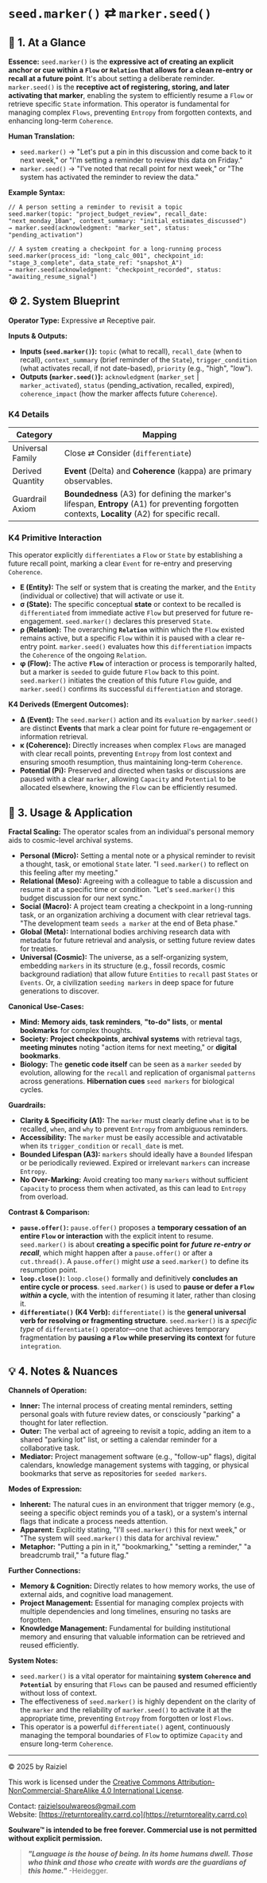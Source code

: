 # `seed.marker()` ⇄ `marker.seed()`

## 📝 1. At a Glance

**Essence:** `seed.marker()` is the **expressive act of creating an explicit anchor or cue within a `Flow` or `Relation` that allows for a clean re-entry or recall at a future point**. It's about setting a deliberate reminder. `marker.seed()` is the **receptive act of registering, storing, and later activating that marker**, enabling the system to efficiently resume a `Flow` or retrieve specific `State` information. This operator is fundamental for managing complex `Flows`, preventing `Entropy` from forgotten contexts, and enhancing long-term `Coherence`.

**Human Translation:**

- `seed.marker()` → "Let's put a pin in this discussion and come back to it next week," or "I'm setting a reminder to review this data on Friday."
- `marker.seed()` → "I've noted that recall point for next week," or "The system has activated the reminder to review the data."

**Example Syntax:**

```
// A person setting a reminder to revisit a topic
seed.marker(topic: "project_budget_review", recall_date: "next_monday_10am", context_summary: "initial_estimates_discussed")
→ marker.seed(acknowledgment: "marker_set", status: "pending_activation")

// A system creating a checkpoint for a long-running process
seed.marker(process_id: "long_calc_001", checkpoint_id: "stage_3_complete", data_state_ref: "snapshot_A")
→ marker.seed(acknowledgment: "checkpoint_recorded", status: "awaiting_resume_signal")
```

## ⚙️ 2. System Blueprint

**Operator Type:** Expressive ⇄ Receptive pair.

**Inputs & Outputs:**

- **Inputs (`seed.marker()`):** `topic` (what to recall), `recall_date` (when to recall), `context_summary` (brief reminder of the `State`), `trigger_condition` (what activates recall, if not date-based), `priority` (e.g., "high", "low").
- **Outputs (`marker.seed()`):** `acknowledgment` (`marker_set` | `marker_activated`), `status` (pending_activation, recalled, expired), `coherence_impact` (how the marker affects future `Coherence`).

### K4 Details

| Category         | Mapping                                                      |
| ---------------- | ------------------------------------------------------------ |
| Universal Family | Close ⇄ Consider (`differentiate`)                           |
| Derived Quantity | **Event** (Delta) and **Coherence** (kappa) are primary observables. |
| Guardrail Axiom  | **Boundedness** (A3) for defining the marker's lifespan, **Entropy** (A1) for preventing forgotten contexts, **Locality** (A2) for specific recall. |

### K4 Primitive Interaction

This operator explicitly `differentiates` a `Flow` or `State` by establishing a future recall point, marking a clear `Event` for re-entry and preserving `Coherence`.

- **E (Entity):** The self or system that is creating the marker, and the `Entity` (individual or collective) that will activate or use it.
- **σ (State):** The specific conceptual **state** or context to be recalled is `differentiated` from immediate active `Flow` but preserved for future re-engagement. `seed.marker()` declares this preserved `State`.
- **ρ (Relation):** The overarching **`Relation`** within which the `Flow` existed remains active, but a specific `Flow` within it is paused with a clear re-entry point. `marker.seed()` evaluates how this `differentiation` impacts the `Coherence` of the ongoing `Relation`.
- **φ (Flow):** The active **`Flow`** of interaction or process is temporarily halted, but a marker is `seeded` to guide future `Flow` back to this point. `seed.marker()` initiates the creation of this future `Flow` guide, and `marker.seed()` confirms its successful `differentiation` and storage.

**K4 Deriveds (Emergent Outcomes):**

- **Δ (Event):** The `seed.marker()` action and its `evaluation` by `marker.seed()` are distinct **Events** that mark a clear point for future re-engagement or information retrieval.
- **κ (Coherence):** Directly increases when complex `Flows` are managed with clear recall points, preventing `Entropy` from lost context and ensuring smooth resumption, thus maintaining long-term `Coherence`.
- **Potential (**Pi**):** Preserved and directed when tasks or discussions are paused with a clear `marker`, allowing `Capacity` and `Potential` to be allocated elsewhere, knowing the `Flow` can be efficiently resumed.

## 📖 3. Usage & Application

**Fractal Scaling:** The operator scales from an individual's personal memory aids to cosmic-level archival systems.

- **Personal (Micro):** Setting a mental note or a physical reminder to revisit a thought, task, or emotional `State` later. "I `seed.marker()` to reflect on this feeling after my meeting."
- **Relational (Meso):** Agreeing with a colleague to table a discussion and resume it at a specific time or condition. "Let's `seed.marker()` this budget discussion for our next sync."
- **Social (Macro):** A project team creating a checkpoint in a long-running task, or an organization archiving a document with clear retrieval tags. "The development team `seeds a marker` at the end of Beta phase."
- **Global (Meta):** International bodies archiving research data with metadata for future retrieval and analysis, or setting future review dates for treaties.
- **Universal (Cosmic):** The universe, as a self-organizing system, embedding `markers` in its structure (e.g., fossil records, cosmic background radiation) that allow future `Entities` to `recall` past `States` or `Events`. Or, a civilization `seeding markers` in deep space for future generations to discover.

**Canonical Use-Cases:**

- **Mind:** **Memory aids**, **task reminders**, **"to-do" lists**, or **mental bookmarks** for complex thoughts.
- **Society:** **Project checkpoints**, **archival systems** with retrieval tags, **meeting minutes** noting "action items for next meeting," or **digital bookmarks**.
- **Biology:** The **genetic code itself** can be seen as a `marker` `seeded` by evolution, allowing for the `recall` and replication of organismal `patterns` across generations. **Hibernation cues** `seed markers` for biological cycles.

**Guardrails:**

- **Clarity & Specificity (A1):** The `marker` must clearly define `what` is to be recalled, `when`, and `why` to prevent `Entropy` from ambiguous reminders.
- **Accessibility:** The `marker` must be easily accessible and activatable when its `trigger_condition` or `recall_date` is met.
- **Bounded Lifespan (A3):** `markers` should ideally have a `Bounded` lifespan or be periodically reviewed. Expired or irrelevant `markers` can increase `Entropy`.
- **No Over-Marking:** Avoid creating too many `markers` without sufficient `Capacity` to process them when activated, as this can lead to `Entropy` from overload.

**Contrast & Comparison:**

- **`pause.offer()`:** `pause.offer()` proposes a **temporary cessation of an entire `Flow` or interaction** with the explicit intent to resume. `seed.marker()` is about **creating a specific point for** ***future re-entry or recall***, which might happen after a `pause.offer()` or after a `cut.thread()`. A `pause.offer()` might *use* a `seed.marker()` to define its resumption point.
- **`loop.close()`:** `loop.close()` formally and definitively **concludes an entire cycle or process**. `seed.marker()` is used to **pause or defer a `Flow`** ***within*** **a cycle**, with the intention of resuming it later, rather than closing it.
- **`differentiate()` (K4 Verb):** `differentiate()` is the **general universal verb for resolving or fragmenting structure**. `seed.marker()` is a *specific type* of `differentiate()` operator—one that achieves temporary fragmentation by **pausing a `Flow` while preserving its context** for future `integration`.

## 💡 4. Notes & Nuances

**Channels of Operation:**

- **Inner:** The internal process of creating mental reminders, setting personal goals with future review dates, or consciously "parking" a thought for later reflection.
- **Outer:** The verbal act of agreeing to revisit a topic, adding an item to a shared "parking lot" list, or setting a calendar reminder for a collaborative task.
- **Mediator:** Project management software (e.g., "follow-up" flags), digital calendars, knowledge management systems with tagging, or physical bookmarks that serve as repositories for `seeded markers`.

**Modes of Expression:**

- **Inherent:** The natural cues in an environment that trigger memory (e.g., seeing a specific object reminds you of a task), or a system's internal flags that indicate a process needs attention.
- **Apparent:** Explicitly stating, "I'll `seed.marker()` this for next week," or "The system will `seed.marker()` this data for archival review."
- **Metaphor:** "Putting a pin in it," "bookmarking," "setting a reminder," "a breadcrumb trail," "a future flag."

**Further Connections:**

- **Memory & Cognition:** Directly relates to how memory works, the use of external aids, and cognitive load management.
- **Project Management:** Essential for managing complex projects with multiple dependencies and long timelines, ensuring no tasks are forgotten.
- **Knowledge Management:** Fundamental for building institutional memory and ensuring that valuable information can be retrieved and reused efficiently.

**System Notes:**

- `seed.marker()` is a vital operator for maintaining **system `Coherence` and `Potential`** by ensuring that `Flows` can be paused and resumed efficiently without loss of context.
- The effectiveness of `seed.marker()` is highly dependent on the clarity of the `marker` and the reliability of `marker.seed()` to activate it at the appropriate time, preventing `Entropy` from forgotten or lost `Flows`.
- This operator is a powerful `differentiate()` agent, continuously managing the temporal boundaries of `Flow` to optimize `Capacity` and ensure long-term `Coherence`.

---

© 2025 by Raiziel

This work is licensed under the [Creative Commons Attribution-NonCommercial-ShareAlike 4.0 International License](https://creativecommons.org/licenses/by-nc-sa/4.0/).

Contact: [raizielsoulwareos@gmail.com](mailto:raizielsoulwareos@gmail.com)  
Website: [https://returntoreality.carrd.co](https://returntoreality.carrd.co)

**Soulware™ is intended to be free forever. Commercial use is not permitted without explicit permission.**



> ***"Language is the house of being. In its home humans dwell. Those who think and those who create with words are the guardians of this home."***
-Heidegger.

